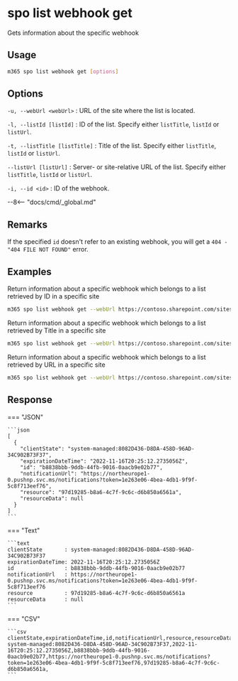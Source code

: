 # spo list webhook get

Gets information about the specific webhook

## Usage

```sh
m365 spo list webhook get [options]
```

## Options

`-u, --webUrl <webUrl>`
: URL of the site where the list is located.

`-l, --listId [listId]`
: ID of the list. Specify either `listTitle`, `listId` or `listUrl`.

`-t, --listTitle [listTitle]`
: Title of the list. Specify either `listTitle`, `listId` or `listUrl`.

`--listUrl [listUrl]`
: Server- or site-relative URL of the list. Specify either `listTitle`, `listId` or `listUrl`.

`-i, --id <id>`
: ID of the webhook.

--8<-- "docs/cmd/_global.md"

## Remarks

If the specified `id` doesn't refer to an existing webhook, you will get a `404 - "404 FILE NOT FOUND"` error.

## Examples

Return information about a specific webhook which belongs to a list retrieved by ID in a specific site

```sh
m365 spo list webhook get --webUrl https://contoso.sharepoint.com/sites/project-x --listId 0cd891ef-afce-4e55-b836-fce03286cccf --id cc27a922-8224-4296-90a5-ebbc54da2e85
```

Return information about a specific webhook which belongs to a list retrieved by Title in a specific site

```sh
m365 spo list webhook get --webUrl https://contoso.sharepoint.com/sites/project-x --listTitle Documents --id cc27a922-8224-4296-90a5-ebbc54da2e85
```

Return information about a specific webhook which belongs to a list retrieved by URL in a specific site

```sh
m365 spo list webhook get --webUrl https://contoso.sharepoint.com/sites/project-x --listUrl '/sites/project-x/Documents' --id cc27a922-8224-4296-90a5-ebbc54da2e85
```

## Response

=== "JSON"

    ```json
    [
      {
        "clientState": "system-managed:8082D436-D8DA-458D-96AD-34C902B73F37",
        "expirationDateTime": "2022-11-16T20:25:12.2735056Z",
        "id": "b8838bbb-9ddb-44fb-9016-0aacb9e02b77",
        "notificationUrl": "https://northeurope1-0.pushnp.svc.ms/notifications?token=1e263e06-4bea-4db1-9f9f-5c8f713eef76",
        "resource": "97d19285-b8a6-4c7f-9c6c-d6b850a6561a",
        "resourceData": null
      }
    ]
    ```

=== "Text"

    ```text
    clientState       : system-managed:8082D436-D8DA-458D-96AD-34C902B73F37
    expirationDateTime: 2022-11-16T20:25:12.2735056Z
    id                : b8838bbb-9ddb-44fb-9016-0aacb9e02b77
    notificationUrl   : https://northeurope1-0.pushnp.svc.ms/notifications?token=1e263e06-4bea-4db1-9f9f-5c8f713eef76
    resource          : 97d19285-b8a6-4c7f-9c6c-d6b850a6561a
    resourceData      : null
    ```

=== "CSV"

    ```csv
    clientState,expirationDateTime,id,notificationUrl,resource,resourceData
    system-managed:8082D436-D8DA-458D-96AD-34C902B73F37,2022-11-16T20:25:12.2735056Z,b8838bbb-9ddb-44fb-9016-0aacb9e02b77,https://northeurope1-0.pushnp.svc.ms/notifications?token=1e263e06-4bea-4db1-9f9f-5c8f713eef76,97d19285-b8a6-4c7f-9c6c-d6b850a6561a,
    ```
